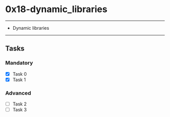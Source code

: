 # 0x18-dynamic_libraries

---
* Dynamic libraries
---

## Tasks
### Mandatory
- [x] Task 0
- [x] Task 1

### Advanced
- [ ] Task 2
- [ ] Task 3
